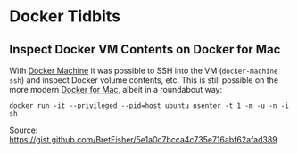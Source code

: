 # Docker Tidbits

## Inspect Docker VM Contents on Docker for Mac

With [Docker Machine](https://docs.docker.com/machine/) it was possible to SSH into the VM (`docker-machine ssh`) and inspect Docker volume contents, etc. This is still possible on the more modern [Docker for Mac](https://docs.docker.com/docker-for-mac/install/), albeit in a roundabout way:

```
docker run -it --privileged --pid=host ubuntu nsenter -t 1 -m -u -n -i sh
```

Source: https://gist.github.com/BretFisher/5e1a0c7bcca4c735e716abf62afad389
